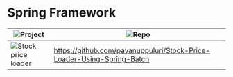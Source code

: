 # Spring Framework

| ![Project](https://img.shields.io/badge/Project-blue.svg)      | ![Repo](https://img.shields.io/badge/Repo-blue.svg)         |
|--------------|------------------|
| ![Stock price loader](https://img.shields.io/badge/Stock%20price%20loader%20JS-red.svg)        | https://github.com/pavanuppuluri/Stock-Price-Loader-Using-Spring-Batch           |
